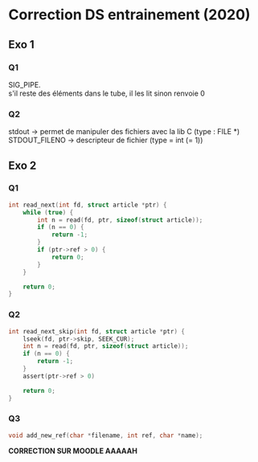 # Correction DS entrainement (2020)

## Exo 1

### Q1

SIG_PIPE.  
s'il reste des éléments dans le tube, il les lit sinon renvoie 0

### Q2

stdout -> permet de manipuler des fichiers avec la lib C (type : FILE *)  
STDOUT_FILENO -> descripteur de fichier (type = int (= 1))

## Exo 2

### Q1

```c
int read_next(int fd, struct article *ptr) {
    while (true) {
        int n = read(fd, ptr, sizeof(struct article));
        if (n == 0) {
            return -1;
        }
        if (ptr->ref > 0) {
            return 0;
        }
    }

    return 0;
}
```

### Q2

```c
int read_next_skip(int fd, struct article *ptr) {
    lseek(fd, ptr->skip, SEEK_CUR);
    int n = read(fd, ptr, sizeof(struct article));
    if (n == 0) {
        return -1;
    }
    assert(ptr->ref > 0)

    return 0;
}
```

### Q3

```c
void add_new_ref(char *filename, int ref, char *name);
```

**CORRECTION SUR MOODLE AAAAAH**